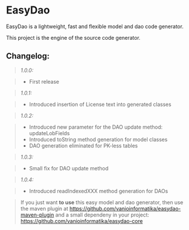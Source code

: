 EasyDao
=======

EasyDao is a lightweight, fast and flexible model and dao code generator.

This project is the engine of the source code generator.

Changelog:
----------

>*1.0.0:*

>* First release

>*1.0.1:*

>* Introduced insertion of License text into generated classes

>*1.0.2:* 

>* Introduced new parameter for the DAO update method: updateLobFields  
>* Introduced toString method generation for model classes  
>* DAO generation eliminated for PK-less tables  

>*1.0.3:*

>* Small fix for DAO update method

>*1.0.4:*

>* Introduced readIndexedXXX method generation for DAOs

> If you just want **to use** this easy model and dao generator, then use the maven plugin at https://github.com/vanioinformatika/easydao-maven-plugin and a small dependeny in your project: https://github.com/vanioinformatika/easydao-core
